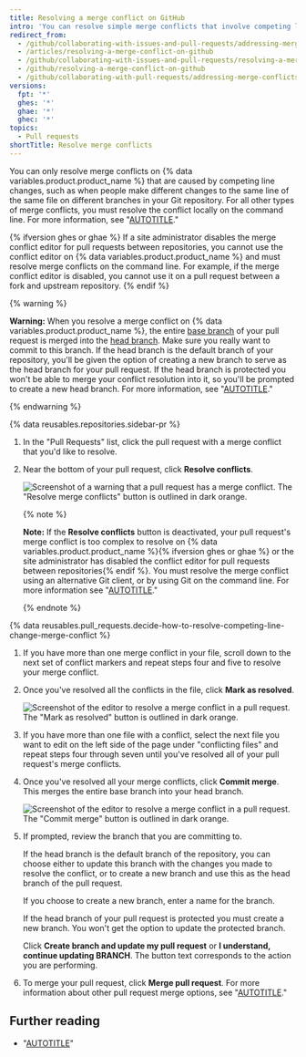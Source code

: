 ```yaml
---
title: Resolving a merge conflict on GitHub
intro: 'You can resolve simple merge conflicts that involve competing line changes on GitHub, using the conflict editor.'
redirect_from:
  - /github/collaborating-with-issues-and-pull-requests/addressing-merge-conflicts/resolving-a-merge-conflict-on-github
  - /articles/resolving-a-merge-conflict-on-github
  - /github/collaborating-with-issues-and-pull-requests/resolving-a-merge-conflict-on-github
  - /github/resolving-a-merge-conflict-on-github
  - /github/collaborating-with-pull-requests/addressing-merge-conflicts/resolving-a-merge-conflict-on-github
versions:
  fpt: '*'
  ghes: '*'
  ghae: '*'
  ghec: '*'
topics:
  - Pull requests
shortTitle: Resolve merge conflicts
---
```

You can only resolve merge conflicts on {% data variables.product.product_name %} that are caused by competing line changes, such as when people make different changes to the same line of the same file on different branches in your Git repository. For all other types of merge conflicts, you must resolve the conflict locally on the command line. For more information, see "[AUTOTITLE](/pull-requests/collaborating-with-pull-requests/addressing-merge-conflicts/resolving-a-merge-conflict-using-the-command-line)."

{% ifversion ghes or ghae %}
If a site administrator disables the merge conflict editor for pull requests between repositories, you cannot use the conflict editor on {% data variables.product.product_name %} and must resolve merge conflicts on the command line. For example, if the merge conflict editor is disabled, you cannot use it on a pull request between a fork and upstream repository.
{% endif %}

{% warning %}

**Warning:** When you resolve a merge conflict on {% data variables.product.product_name %},  the entire [base branch](/get-started/quickstart/github-glossary#base-branch) of your pull request is merged into the [head branch](/get-started/quickstart/github-glossary#head-branch). Make sure you really want to commit to this branch. If the head branch is the default branch of your repository, you'll be given the option of creating a new branch to serve as the head branch for your pull request. If the head branch is protected you won't be able to merge your conflict resolution into it, so you'll be prompted to create a new head branch. For more information, see "[AUTOTITLE](/repositories/configuring-branches-and-merges-in-your-repository/managing-protected-branches/about-protected-branches)."

{% endwarning %}

{% data reusables.repositories.sidebar-pr %}
1. In the "Pull Requests" list, click the pull request with a merge conflict that you'd like to resolve.
1. Near the bottom of your pull request, click **Resolve conflicts**.

   ![Screenshot of a warning that a pull request has a merge conflict. The "Resolve merge conflicts" button is outlined in dark orange.](/assets/images/help/pull_requests/resolve-merge-conflicts-button.png)

   {% note %}

   **Note:** If the **Resolve conflicts** button is deactivated, your pull request's merge conflict is too complex to resolve on {% data variables.product.product_name %}{% ifversion ghes or ghae %} or the site administrator has disabled the conflict editor for pull requests between repositories{% endif %}. You must resolve the merge conflict using an alternative Git client, or by using Git on the command line. For more information see "[AUTOTITLE](/pull-requests/collaborating-with-pull-requests/addressing-merge-conflicts/resolving-a-merge-conflict-using-the-command-line)."

   {% endnote %}

{% data reusables.pull_requests.decide-how-to-resolve-competing-line-change-merge-conflict %}
1. If you have more than one merge conflict in your file, scroll down to the next set of conflict markers and repeat steps four and five to resolve your merge conflict.
1. Once you've resolved all the conflicts in the file, click **Mark as resolved**.

   ![Screenshot of the editor to resolve a merge conflict in a pull request. The "Mark as resolved" button is outlined in dark orange.](/assets/images/help/pull_requests/mark-as-resolved-button.png)

1. If you have more than one file with a conflict, select the next file you want to edit on the left side of the page under "conflicting files" and repeat steps four through seven until you've resolved all of your pull request's merge conflicts.
1. Once you've resolved all your merge conflicts, click **Commit merge**. This merges the entire base branch into your head branch.

   ![Screenshot of the editor to resolve a merge conflict in a pull request. The "Commit merge" button is outlined in dark orange.](/assets/images/help/pull_requests/merge-conflict-commit-changes.png)

1. If prompted, review the branch that you are committing to.

   If the head branch is the default branch of the repository, you can choose either to update this branch with the changes you made to resolve the conflict, or to create a new branch and use this as the head branch of the pull request.

   If you choose to create a new branch, enter a name for the branch.

   If the head branch of your pull request is protected you must create a new branch. You won't get the option to update the protected branch.

   Click **Create branch and update my pull request** or **I understand, continue updating BRANCH**. The button text corresponds to the action you are performing.
1. To merge your pull request, click **Merge pull request**. For more information about other pull request merge options, see "[AUTOTITLE](/pull-requests/collaborating-with-pull-requests/incorporating-changes-from-a-pull-request/merging-a-pull-request)."

## Further reading

- "[AUTOTITLE](/pull-requests/collaborating-with-pull-requests/incorporating-changes-from-a-pull-request/about-pull-request-merges)"
